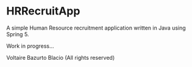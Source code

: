 # HRRecruitApp
A simple Human Resource recruitment application written in Java using Spring 5.


Work in progress...

Voltaire Bazurto Blacio (All rights reserved)
